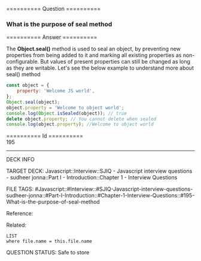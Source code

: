 ========== Question ==========  

### What is the purpose of seal method  

========== Answer ==========  

The **Object.seal()** method is used to seal an object, by preventing new properties from being added to it and marking all existing properties as non-configurable. But values of present properties can still be changed as long as they are writable. Let's see the below example to understand more about seal() method

```javascript
const object = {
    property: 'Welcome JS world',
};
Object.seal(object);
object.property = 'Welcome to object world';
console.log(Object.isSealed(object)); // true
delete object.property; // You cannot delete when sealed
console.log(object.property); //Welcome to object world
```

========== Id ==========  
195

---

DECK INFO

TARGET DECK: Javascript::Interview::SJIQ - Javascript interview questions - sudheer jonna::Part I - Introduction::Chapter 1 - Interview Questions

FILE TAGS: #Javascript::#Interview::#SJIQ-Javascript-interview-questions-sudheer-jonna::#Part-I-Introduction::#Chapter-1-Interview-Questions::#195-What-is-the-purpose-of-seal-method

Reference:

Related:

```dataview
LIST
where file.name = this.file.name
```

QUESTION STATUS: Safe to store
